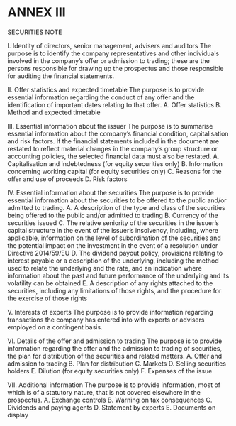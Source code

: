 # ANNEX III

SECURITIES NOTE

I. Identity of directors, senior management, advisers and auditors The purpose is to identify the company representatives and other individuals involved in the company’s offer or admission to trading; these are the persons responsible for drawing up the prospectus and those responsible for auditing the financial statements.

II. Offer statistics and expected timetable The purpose is to provide essential information regarding the conduct of any offer and the identification of important dates relating to that offer. A. Offer statistics B. Method and expected timetable

III. Essential information about the issuer The purpose is to summarise essential information about the company’s financial condition, capitalisation and risk factors. If the financial statements included in the document are restated to reflect material changes in the company’s group structure or accounting policies, the selected financial data must also be restated. A. Capitalisation and indebtedness (for equity securities only) B. Information concerning working capital (for equity securities only) C. Reasons for the offer and use of proceeds D. Risk factors

IV. Essential information about the securities The purpose is to provide essential information about the securities to be offered to the public and/or admitted to trading. A. A description of the type and class of the securities being offered to the public and/or admitted to trading B. Currency of the securities issued C. The relative seniority of the securities in the issuer’s capital structure in the event of the issuer’s insolvency, including, where applicable, information on the level of subordination of the securities and the potential impact on the investment in the event of a resolution under Directive 2014/59/EU D. The dividend payout policy, provisions relating to interest payable or a description of the underlying, including the method used to relate the underlying and the rate, and an indication where information about the past and future performance of the underlying and its volatility can be obtained E. A description of any rights attached to the securities, including any limitations of those rights, and the procedure for the exercise of those rights

V. Interests of experts The purpose is to provide information regarding transactions the company has entered into with experts or advisers employed on a contingent basis.

VI. Details of the offer and admission to trading The purpose is to provide information regarding the offer and the admission to trading of securities, the plan for distribution of the securities and related matters. A. Offer and admission to trading B. Plan for distribution C. Markets D. Selling securities holders E. Dilution (for equity securities only) F. Expenses of the issue

VII. Additional information The purpose is to provide information, most of which is of a statutory nature, that is not covered elsewhere in the prospectus. A. Exchange controls B. Warning on tax consequences C. Dividends and paying agents D. Statement by experts E. Documents on display

